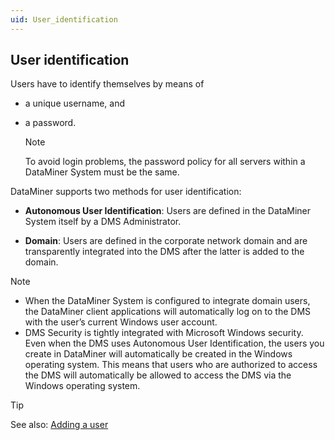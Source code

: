 ```yaml
---
uid: User_identification
---
```


## User identification

Users have to identify themselves by means of

- a unique username, and

- a password.

    > [!NOTE]
    > To avoid login problems, the password policy for all servers within a DataMiner System must be the same.

DataMiner supports two methods for user identification:

- **Autonomous User Identification**: Users are defined in the DataMiner System itself by a DMS Administrator.

- **Domain**: Users are defined in the corporate network domain and are transparently integrated into the DMS after the latter is added to the domain.

> [!NOTE]
> - When the DataMiner System is configured to integrate domain users, the DataMiner client applications will automatically log on to the DMS with the user’s current Windows user account.
> - DMS Security is tightly integrated with Microsoft Windows security. Even when the DMS uses Autonomous User Identification, the users you create in DataMiner will automatically be created in the Windows operating system. This means that users who are authorized to access the DMS will automatically be allowed to access the DMS via the Windows operating system.

> [!TIP]
> See also:
> [Adding a user](xref:Adding_a_user)
